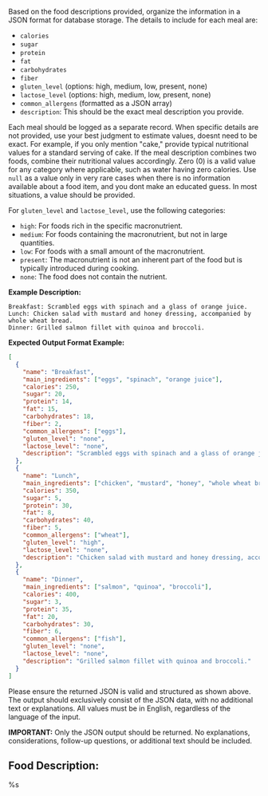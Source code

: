 Based on the food descriptions provided, organize the information in a JSON format for database storage. The details to include for each meal are:

- `calories`
- `sugar`
- `protein`
- `fat`
- `carbohydrates`
- `fiber`
- `gluten_level` (options: high, medium, low, present, none)
- `lactose_level` (options: high, medium, low, present, none)
- `common_allergens` (formatted as a JSON array)
- `description`: This should be the exact meal description you provide.

Each meal should be logged as a separate record. When specific details are not provided, use your best judgment to estimate values, doesnt need to be exact. For example, if you only mention "cake," provide typical nutritional values for a standard serving of cake. If the meal description combines two foods, combine their nutritional values accordingly. Zero (0) is a valid value for any category where applicable, such as water having zero calories. Use `null` as a value only in very rare cases when there is no information available about a food item, and you dont make an educated guess. In most situations, a value should be provided.

For `gluten_level` and `lactose_level`, use the following categories:
- `high`: For foods rich in the specific macronutrient.
- `medium`: For foods containing the macronutrient, but not in large quantities.
- `low`: For foods with a small amount of the macronutrient.
- `present`: The macronutrient is not an inherent part of the food but is typically introduced during cooking.
- `none`: The food does not contain the nutrient.

**Example Description:**

```
Breakfast: Scrambled eggs with spinach and a glass of orange juice.
Lunch: Chicken salad with mustard and honey dressing, accompanied by whole wheat bread.
Dinner: Grilled salmon fillet with quinoa and broccoli.
```

**Expected Output Format Example:**

```json
[
  {
    "name": "Breakfast",
    "main_ingredients": ["eggs", "spinach", "orange juice"],
    "calories": 250,
    "sugar": 20,
    "protein": 14,
    "fat": 15,
    "carbohydrates": 18,
    "fiber": 2,
    "common_allergens": ["eggs"],
    "gluten_level": "none",
    "lactose_level": "none",
    "description": "Scrambled eggs with spinach and a glass of orange juice."
  },
  {
    "name": "Lunch",
    "main_ingredients": ["chicken", "mustard", "honey", "whole wheat bread"],
    "calories": 350,
    "sugar": 5,
    "protein": 30,
    "fat": 8,
    "carbohydrates": 40,
    "fiber": 5,
    "common_allergens": ["wheat"],
    "gluten_level": "high",
    "lactose_level": "none",
    "description": "Chicken salad with mustard and honey dressing, accompanied by whole wheat bread."
  },
  {
    "name": "Dinner",
    "main_ingredients": ["salmon", "quinoa", "broccoli"],
    "calories": 400,
    "sugar": 3,
    "protein": 35,
    "fat": 20,
    "carbohydrates": 30,
    "fiber": 6,
    "common_allergens": ["fish"],
    "gluten_level": "none",
    "lactose_level": "none",
    "description": "Grilled salmon fillet with quinoa and broccoli."
  }
]
```

Please ensure the returned JSON is valid and structured as shown above. The output should exclusively consist of the JSON data, with no additional text or explanations. All values must be in English, regardless of the language of the input.

**IMPORTANT:** Only the JSON output should be returned. No explanations, considerations, follow-up questions, or additional text should be included.

## Food Description:

%s
